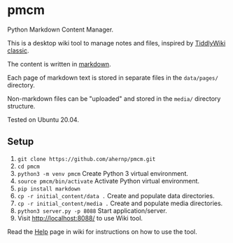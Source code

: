 # pmcm

Python Markdown Content Manager.

This is a desktop wiki tool to manage notes and files,
inspired by [TiddlyWiki classic](https://classic.tiddlywiki.com/).

The content is written in
[markdown](https://daringfireball.net/projects/markdown/syntax).

Each page of markdown text is stored in separate files in the `data/pages/` directory.

Non-markdown files can be "uploaded" and stored in the `media/` directory structure.

Tested on Ubuntu 20.04.

## Setup

1. `git clone https://github.com/ahernp/pmcm.git`
1. `cd pmcm`
1. `python3 -m venv pmcm` Create Python 3 virtual environment.
1. `source pmcm/bin/activate` Activate Python virtual environment.
1. `pip install markdown`
1. `cp -r initial_content/data .` Create and populate data directories.
1. `cp -r initial_content/media .` Create and populate media directories.
1. `python3 server.py -p 8088` Start application/server.
1. Visit <http://localhost:8088/> to use Wiki tool.

Read the [Help](http://localhost:8088/pages/Help) page in wiki for instructions on how to use the tool.
